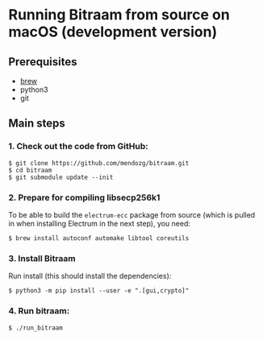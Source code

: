 # Running Bitraam from source on macOS (development version)

## Prerequisites

- [brew](https://brew.sh/)
- python3
- git

## Main steps

### 1. Check out the code from GitHub:
```
$ git clone https://github.com/mendozg/bitraam.git
$ cd bitraam
$ git submodule update --init
```

### 2. Prepare for compiling libsecp256k1

To be able to build the `electrum-ecc` package from source
(which is pulled in when installing Electrum in the next step),
you need:
```
$ brew install autoconf automake libtool coreutils
```

### 3. Install Bitraam

Run install (this should install the dependencies):
```
$ python3 -m pip install --user -e ".[gui,crypto]"
```

### 4. Run bitraam:
```
$ ./run_bitraam
```

